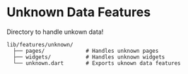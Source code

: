 # Unknown Data Features
Directory to handle unkown data!

```
lib/features/unknown/
  ├── pages/             # Handles unknown pages
  ├── widgets/           # Handles unknown widgets
  └── unknown.dart       # Exports uknown data features
```